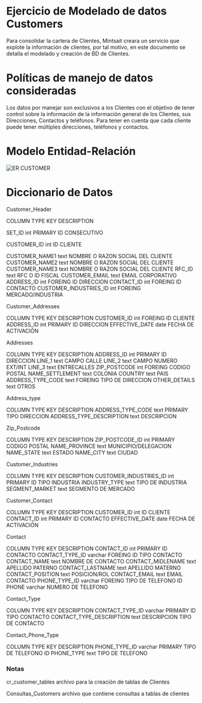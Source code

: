# Ejercicio de Modelado de datos Customers

Para consolidar la cartera de Clientes, Mintsait creara un servicio que explote la información de clientes, por tal motivo, en este documento se detalla el modelado y creación de BD de Clientes.

# Políticas de manejo de datos consideradas

Los datos por manejar son exclusivos a los Clientes con el objetivo de tener control sobre la información de la información general de los Clientes, sus Direcciones, Contactos y teléfonos.
Para tener en cuenta que cada cliente puede tener múltiples direcciones, teléfonos y contactos.

# Modelo Entidad-Relación

![ER CUSTOMER](https://user-images.githubusercontent.com/86317449/123081355-7c37ca00-d3e3-11eb-87b5-14ce7f1a8b67.png)

# Diccionario de Datos

Customer_Header 

COLUMN	TYPE	KEY	DESCRIPTION

SET_ID	int	PRIMARY	ID CONSECUTIVO

CUSTOMER_ID	int	 	ID CLIENTE

CUSTOMER_NAME1	text	 	NOMBRE O RAZON SOCIAL DEL CLIENTE
CUSTOMER_NAME2	text	 	NOMBRE O RAZON SOCIAL DEL CLIENTE
CUSTOMER_NAME3	text	 	NOMBRE O RAZON SOCIAL DEL CLIENTE
RFC_ID	text	 	RFC O ID FISCAL
CUSTOMER_EMAIL	text	 	EMAIL CORPORATIVO
ADDRESS_ID	int	FOREING	ID DIRECCION
CONTACT_ID	int	FOREING	ID CONTACTO
CUSTOMER_INDUSTRIES_ID	int	FOREING	MERCADO/INDUSTRIA


Customer_Addresses

COLUMN	TYPE	KEY	DESCRIPTION
CUSTOMER_ID	int	FOREING	ID CLIENTE
ADDRESS_ID	int	PRIMARY	ID DIRECCION
EFFECTIVE_DATE	date	 	FECHA DE ACTIVACIÓN
 	 	 	 
Addresses

COLUMN	TYPE	KEY	DESCRIPTION
ADDRESS_ID	int	PRIMARY	ID DIRECCION
LINE_1	text	 	CAMPO CALLE
LINE_2	text	 	CAMPO NUMERO EXT/INT
LINE_3	text	 	ENTRECALLES
ZIP_POSTCODE	int	FOREING	CODIGO POSTAL
NAME_SETTLEMENT	text	 	COLONIA
COUNTRY	text	 	PAIS
ADDRESS_TYPE_CODE	text	FOREING	TIPO DE DIRECCION
OTHER_DETAILS	text	 	OTROS 
 	 	 	 
Address_type

COLUMN	TYPE	KEY	DESCRIPTION
ADDRESS_TYPE_CODE	text	PRIMARY	TIPO DIRECCION
ADDRESS_TYPE_DESCRIPTION	text	 	DESCRIPCION
 	 	 	 
Zip_Postcode

COLUMN	TYPE	KEY	DESCRIPTION
ZIP_POSTCODE_ID	int	PRIMARY	CODIGO POSTAL
NAME_PROVINCE	text	 	MUNICIPIO/DELEGACION
NAME_STATE	text	 	ESTADO
NAME_CITY	text	 	CIUDAD
 	 	 	 
Customer_Industries

COLUMN	TYPE	KEY	DESCRIPTION
CUSTOMER_INDUSTRIES_ID	int	PRIMARY	ID TIPO INDUSTRIA
INDUSTRY_TYPE	text	 	TIPO DE INDUSTRIA
SEGMENT_MARKET	text	 	SEGMENTO DE MERCADO
 	 	 	 
Customer_Contact

COLUMN	TYPE	KEY	DESCRIPTION
CUSTOMER_ID	int	 	ID CLIENTE
CONTACT_ID	int	PRIMARY	ID CONTACTO
EFFECTIVE_DATE	date	 	FECHA DE ACTIVACIÓN
 	 	 	 
Contact

COLUMN	TYPE	KEY	DESCRIPTION
CONTACT_ID	int	PRIMARY	ID CONTACTO
CONTACT_TYPE_ID	varchar	FOREING	ID TIPO CONTACTO
CONTACT_NAME	text	 	NOMBRE DE CONTACTO
CONTACT_MIDLENAME	text	 	APELLIDO PATERNO
CONTACT_LASTNAME	text	 	APELLIDO MATERNO
CONTACT_POSITION	text	 	POSICION/ROL
CONTACT_EMAIL	text	 	EMAIL CONTACTO
PHONE_TYPE_ID	varchar	FOREING	TIPO DE TELEFONO ID
PHONE	varchar	 	NUMERO DE TELEFONO
 	 	 	 
Contact_Type

COLUMN	TYPE	KEY	DESCRIPTION
CONTACT_TYPE_ID	varchar	PRIMARY	ID TIPO CONTACTO
CONTACT_TYPE_DESCRIPTION	text	 	DESCRIPCION TIPO DE CONTACTO
 	 	 	 
Contact_Phone_Type

COLUMN	TYPE	KEY	DESCRIPTION
PHONE_TYPE_ID	varchar	PRIMARY	TIPO DE TELEFONO ID
PHONE_TYPE	text	 	TIPO DE TELEFONO


### Notas

cr_customer_tables archivo para la creación de tablas de Clientes

Consultas_Customers archivo que contiene consultas a tablas de clientes






